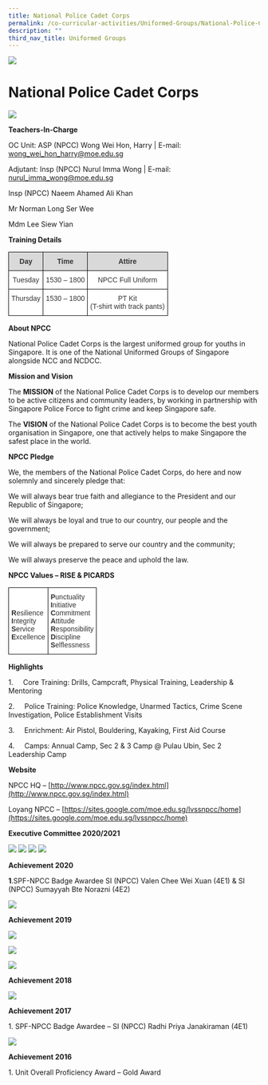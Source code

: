 ```yaml
---
title: National Police Cadet Corps
permalink: /co-curricular-activities/Uniformed-Groups/National-Police-Cadet-Corps/permalink/
description: ""
third_nav_title: Uniformed Groups
---
```

![](/images/Banner.jpg)

National Police Cadet Corps
===========================

![](/images/NPCC.jpeg)


**Teachers-In-Charge**

OC Unit: ASP (NPCC) Wong Wei Hon, Harry | E-mail: wong_wei_hon_harry@moe.edu.sg

Adjutant: Insp (NPCC) Nurul Imma Wong | E-mail: nurul_imma_wong@moe.edu.sg

Insp (NPCC) Naeem Ahamed Ali Khan

Mr Norman Long Ser Wee

Mdm Lee Siew Yian

  

**Training Details**

<style type="text/css">
.tg  {border-collapse:collapse;border-spacing:0;}
.tg td{border-color:black;border-style:solid;border-width:1px;font-family:Arial, sans-serif;font-size:14px;
  overflow:hidden;padding:10px 5px;word-break:normal;}
.tg th{border-color:black;border-style:solid;border-width:1px;font-family:Arial, sans-serif;font-size:14px;
  font-weight:normal;overflow:hidden;padding:10px 5px;word-break:normal;}
.tg .tg-tlx9{background-color:#FFF;color:#333;text-align:center;vertical-align:top}
.tg .tg-s1pt{background-color:#D9D9D9;color:#333;font-weight:bold;text-align:center;vertical-align:top}
</style>
<table class="tg">
<thead>
  <tr>
    <th class="tg-s1pt">Day</th>
    <th class="tg-s1pt">Time</th>
    <th class="tg-s1pt">Attire</th>
  </tr>
</thead>
<tbody>
  <tr>
    <td class="tg-tlx9">Tuesday</td>
    <td class="tg-tlx9">1530 – 1800</td>
    <td class="tg-tlx9">NPCC Full Uniform</td>
  </tr>
  <tr>
    <td class="tg-tlx9">Thursday</td>
    <td class="tg-tlx9">1530 – 1800</td>
    <td class="tg-tlx9">PT Kit<br>(T-shirt with track pants)</td>
  </tr>
</tbody>
</table>

**About NPCC**

National Police Cadet Corps is the largest uniformed group for youths in Singapore. It is one of the National Uniformed Groups of Singapore alongside NCC and NCDCC.

  

**Mission and Vision**

The **MISSION** of the National Police Cadet Corps is to develop our members to be active citizens and community leaders, by working in partnership with Singapore Police Force to fight crime and keep Singapore safe.

The **VISION** of the National Police Cadet Corps is to become the best youth organisation in Singapore, one that actively helps to make Singapore the safest place in the world.

  

**NPCC Pledge**

We, the members of the National Police Cadet Corps, do here and now solemnly and sincerely pledge that:

We will always bear true faith and allegiance to the President and our Republic of Singapore;

We will always be loyal and true to our country, our people and the government;

We will always be prepared to serve our country and the community;

We will always preserve the peace and uphold the law.

  

**NPCC Values – RISE & PICARDS**

<style type="text/css">
.tg  {border-collapse:collapse;border-spacing:0;}
.tg td{border-color:black;border-style:solid;border-width:1px;font-family:Arial, sans-serif;font-size:14px;
  overflow:hidden;padding:10px 5px;word-break:normal;}
.tg th{border-color:black;border-style:solid;border-width:1px;font-family:Arial, sans-serif;font-size:14px;
  font-weight:normal;overflow:hidden;padding:10px 5px;word-break:normal;}
.tg .tg-rdtm{background-color:#FFF;color:#333;font-weight:bold;text-align:left;vertical-align:top}
</style>
<table class="tg">
<thead>
  <tr>
    <td class="tg-rdtm"><br><br>R<span style="font-weight:normal">esilience</span><br>I<span style="font-weight:normal">ntegrity</span><br>S<span style="font-weight:normal">ervice</span><br>E<span style="font-weight:normal">xcellence</span><br></td>
    <td class="tg-rdtm">P<span style="font-weight:normal">unctuality</span><br>I<span style="font-weight:normal">nitiative</span><br>C<span style="font-weight:normal">ommitment</span><br>A<span style="font-weight:normal">ttitude</span><br>R<span style="font-weight:normal">esponsibility</span><br>D<span style="font-weight:normal">iscipline</span><br>S<span style="font-weight:normal">elflessness</span></td>
  </tr>
</thead>
</table>

**Highlights**

1.     Core Training: Drills, Campcraft, Physical Training, Leadership & Mentoring 

2.     Police Training: Police Knowledge, Unarmed Tactics, Crime Scene Investigation, Police Establishment Visits

3.     Enrichment: Air Pistol, Bouldering, Kayaking, First Aid Course

4.     Camps: Annual Camp, Sec 2 & 3 Camp @ Pulau Ubin, Sec 2 Leadership Camp


**Website**

NPCC HQ – [http://www.npcc.gov.sg/index.html](http://www.npcc.gov.sg/index.html)

Loyang NPCC – [https://sites.google.com/moe.edu.sg/lvssnpcc/home](https://sites.google.com/moe.edu.sg/lvssnpcc/home)


**Executive Committee 2020/2021**

![](/images/NPCC1.png)
![](/images/NPCC2.png)
![](/images/NPCC3.png)
![](/images/NPCC4.png)


**Achievement 2020**



**1**.SPF-NPCC Badge Awardee SI (NPCC) Valen Chee Wei Xuan (4E1) & SI (NPCC) Sumayyah Bte Norazni (4E2)

![](/images/NPCC5.jpeg)

**Achievement 2019**

![](/images/NPCC6.png)

![](/images/NPCC7.png)

![](/images/NPCC8.png)

**Achievement 2018**

![](/images/NPCC9.png)


**Achievement 2017**

1\. SPF-NPCC Badge Awardee – SI (NPCC) Radhi Priya Janakiraman (4E1)

![](/images/NPCC10.jpeg)

**Achievement 2016**

1\. Unit Overall Proficiency Award – Gold Award

